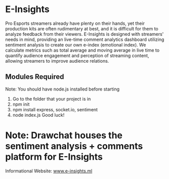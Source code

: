 # E-Insights
Pro Esports streamers already have plenty on their hands, yet their production kits are often rudimentary at best, and it is difficult for them to analyze feedback from their viewers. 
E-Insights is designed with streamers' needs in mind, providing an live-time comment analytics dashboard utilizing sentiment analysis to create our own e-index (emotional index). We calculate metrics such as total average and moving average in live time to quantify audience engagement and perception of streaming content, allowing streamers to improve audience relations.

## Modules Required
Note: You should have node.js installed before starting
1. Go to the folder that your project is in
2. npm init
3. npm install express, socket.io, sentiment
4. node index.js
Good luck!

# Note: Drawchat houses the sentiment analysis + comments platform for E-Insights
Informational Website: www.e-insights.ml
